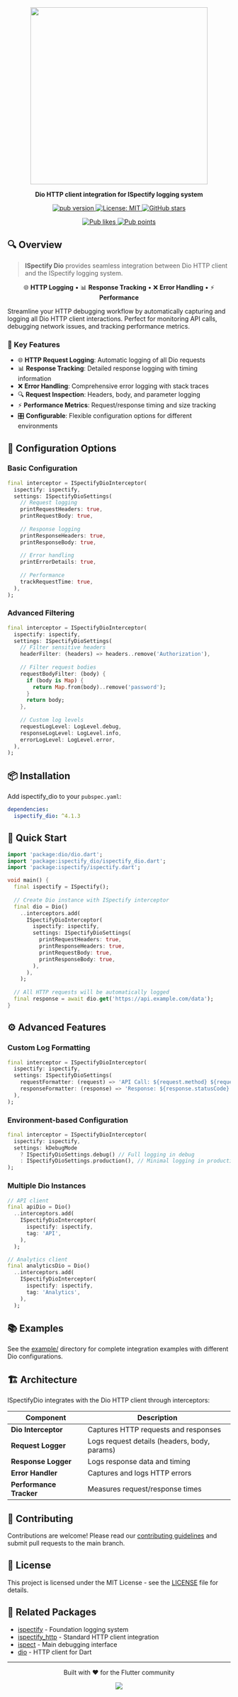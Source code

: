 <div align="center">
  <img src="https://github.com/yelmuratoff/packages_assets/blob/main/assets/ispect/ispectify_dio.png?raw=true" width="400">
  
  <p><strong>Dio HTTP client integration for ISpectify logging system</strong></p>
  
  <p>
    <a href="https://pub.dev/packages/ispectify_dio">
      <img src="https://img.shields.io/pub/v/ispectify_dio.svg" alt="pub version">
    </a>
    <a href="https://opensource.org/licenses/MIT">
      <img src="https://img.shields.io/badge/license-MIT-blue.svg" alt="License: MIT">
    </a>
    <a href="https://github.com/yelmuratoff/ispect">
      <img src="https://img.shields.io/github/stars/yelmuratoff/ispect?style=social" alt="GitHub stars">
    </a>
  </p>
  
  <p>
    <a href="https://pub.dev/packages/ispectify_dio/score">
      <img src="https://img.shields.io/pub/likes/ispectify_dio?logo=flutter" alt="Pub likes">
    </a>
    <a href="https://pub.dev/packages/ispectify_dio/score">
      <img src="https://img.shields.io/pub/points/ispectify_dio?logo=flutter" alt="Pub points">
    </a>
  </p>
</div>

## 🔍 Overview

> **ISpectify Dio** provides seamless integration between Dio HTTP client and the ISpectify logging system.

<div align="center">

🌐 **HTTP Logging** • 📊 **Response Tracking** • ❌ **Error Handling** • ⚡ **Performance**

</div>

Streamline your HTTP debugging workflow by automatically capturing and logging all Dio HTTP client interactions. Perfect for monitoring API calls, debugging network issues, and tracking performance metrics.

### 🎯 Key Features

- 🌐 **HTTP Request Logging**: Automatic logging of all Dio requests
- 📊 **Response Tracking**: Detailed response logging with timing information
- ❌ **Error Handling**: Comprehensive error logging with stack traces
- 🔍 **Request Inspection**: Headers, body, and parameter logging
- ⚡ **Performance Metrics**: Request/response timing and size tracking
- 🎛️ **Configurable**: Flexible configuration options for different environments

## 🔧 Configuration Options

### Basic Configuration

```dart
final interceptor = ISpectifyDioInterceptor(
  ispectify: ispectify,
  settings: ISpectifyDioSettings(
    // Request logging
    printRequestHeaders: true,
    printRequestBody: true,
    
    // Response logging
    printResponseHeaders: true,
    printResponseBody: true,
    
    // Error handling
    printErrorDetails: true,
    
    // Performance
    trackRequestTime: true,
  ),
);
```

### Advanced Filtering

```dart
final interceptor = ISpectifyDioInterceptor(
  ispectify: ispectify,
  settings: ISpectifyDioSettings(
    // Filter sensitive headers
    headerFilter: (headers) => headers..remove('Authorization'),
    
    // Filter request bodies
    requestBodyFilter: (body) {
      if (body is Map) {
        return Map.from(body)..remove('password');
      }
      return body;
    },
    
    // Custom log levels
    requestLogLevel: LogLevel.debug,
    responseLogLevel: LogLevel.info,
    errorLogLevel: LogLevel.error,
  ),
);
```

## 📦 Installation

Add ispectify_dio to your `pubspec.yaml`:

```yaml
dependencies:
  ispectify_dio: ^4.1.3
```

## 🚀 Quick Start

```dart
import 'package:dio/dio.dart';
import 'package:ispectify_dio/ispectify_dio.dart';
import 'package:ispectify/ispectify.dart';

void main() {
  final ispectify = ISpectify();
  
  // Create Dio instance with ISpectify interceptor
  final dio = Dio()
    ..interceptors.add(
      ISpectifyDioInterceptor(
        ispectify: ispectify,
        settings: ISpectifyDioSettings(
          printRequestHeaders: true,
          printResponseHeaders: true,
          printRequestBody: true,
          printResponseBody: true,
        ),
      ),
    );
  
  // All HTTP requests will be automatically logged
  final response = await dio.get('https://api.example.com/data');
}
```

## ⚙️ Advanced Features

### Custom Log Formatting

```dart
final interceptor = ISpectifyDioInterceptor(
  ispectify: ispectify,
  settings: ISpectifyDioSettings(
    requestFormatter: (request) => 'API Call: ${request.method} ${request.uri}',
    responseFormatter: (response) => 'Response: ${response.statusCode} (${response.data?.length ?? 0} bytes)',
  ),
);
```

### Environment-based Configuration

```dart
final interceptor = ISpectifyDioInterceptor(
  ispectify: ispectify,
  settings: kDebugMode 
    ? ISpectifyDioSettings.debug() // Full logging in debug
    : ISpectifyDioSettings.production(), // Minimal logging in production
);
```

### Multiple Dio Instances

```dart
// API client
final apiDio = Dio()
  ..interceptors.add(
    ISpectifyDioInterceptor(
      ispectify: ispectify,
      tag: 'API',
    ),
  );

// Analytics client
final analyticsDio = Dio()
  ..interceptors.add(
    ISpectifyDioInterceptor(
      ispectify: ispectify,
      tag: 'Analytics',
    ),
  );
```

## 📚 Examples

See the [example/](example/) directory for complete integration examples with different Dio configurations.

## 🏗️ Architecture

ISpectifyDio integrates with the Dio HTTP client through interceptors:

| Component | Description |
|-----------|-----------|
| **Dio Interceptor** | Captures HTTP requests and responses |
| **Request Logger** | Logs request details (headers, body, params) |
| **Response Logger** | Logs response data and timing |
| **Error Handler** | Captures and logs HTTP errors |
| **Performance Tracker** | Measures request/response times |

## 🤝 Contributing

Contributions are welcome! Please read our [contributing guidelines](../../CONTRIBUTING.md) and submit pull requests to the main branch.

## 📄 License

This project is licensed under the MIT License - see the [LICENSE](LICENSE) file for details.

## 🔗 Related Packages

- [ispectify](../ispectify) - Foundation logging system
- [ispectify_http](../ispectify_http) - Standard HTTP client integration
- [ispect](../ispect) - Main debugging interface
- [dio](https://pub.dev/packages/dio) - HTTP client for Dart

---

<div align="center">
  <p>Built with ❤️ for the Flutter community</p>
  <a href="https://github.com/yelmuratoff/ispect/graphs/contributors">
    <img src="https://contrib.rocks/image?repo=yelmuratoff/ispect" />
  </a>
</div>